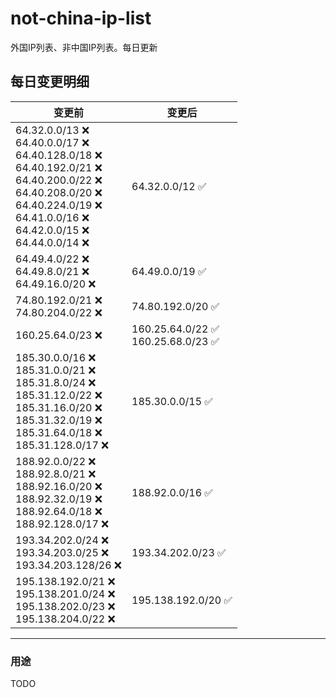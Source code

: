 # not-china-ip-list
外国IP列表、非中国IP列表。每日更新

每日变更明细
--------------------
|  变更前   | 变更后 |
|  ----  | ----  |
|  64.32.0.0/13 :x: <br> 64.40.0.0/17 :x: <br> 64.40.128.0/18 :x: <br> 64.40.192.0/21 :x: <br> 64.40.200.0/22 :x: <br> 64.40.208.0/20 :x: <br> 64.40.224.0/19 :x: <br> 64.41.0.0/16 :x: <br> 64.42.0.0/15 :x: <br> 64.44.0.0/14 :x: <br> | 64.32.0.0/12 :white_check_mark: | 
|  64.49.4.0/22 :x: <br> 64.49.8.0/21 :x: <br> 64.49.16.0/20 :x: <br> | 64.49.0.0/19 :white_check_mark: | 
|  74.80.192.0/21 :x: <br> 74.80.204.0/22 :x: <br> | 74.80.192.0/20 :white_check_mark: | 
|  160.25.64.0/23 :x:  | 160.25.64.0/22 :white_check_mark: <br> 160.25.68.0/23 :white_check_mark: <br>  | 
|  185.30.0.0/16 :x: <br> 185.31.0.0/21 :x: <br> 185.31.8.0/24 :x: <br> 185.31.12.0/22 :x: <br> 185.31.16.0/20 :x: <br> 185.31.32.0/19 :x: <br> 185.31.64.0/18 :x: <br> 185.31.128.0/17 :x: <br> | 185.30.0.0/15 :white_check_mark: | 
|  188.92.0.0/22 :x: <br> 188.92.8.0/21 :x: <br> 188.92.16.0/20 :x: <br> 188.92.32.0/19 :x: <br> 188.92.64.0/18 :x: <br> 188.92.128.0/17 :x: <br> | 188.92.0.0/16 :white_check_mark: | 
|  193.34.202.0/24 :x: <br> 193.34.203.0/25 :x: <br> 193.34.203.128/26 :x: <br> | 193.34.202.0/23 :white_check_mark: | 
|  195.138.192.0/21 :x: <br> 195.138.201.0/24 :x: <br> 195.138.202.0/23 :x: <br> 195.138.204.0/22 :x: <br> | 195.138.192.0/20 :white_check_mark: | 

--------------------
### 用途
TODO
